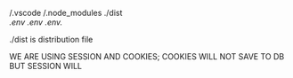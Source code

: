 /.vscode
/.node_modules
./dist      
*.env
.env
.env.*

./dist is distribution file 


WE ARE USING SESSION AND COOKIES;
COOKIES WILL NOT SAVE TO DB BUT SESSION WILL
